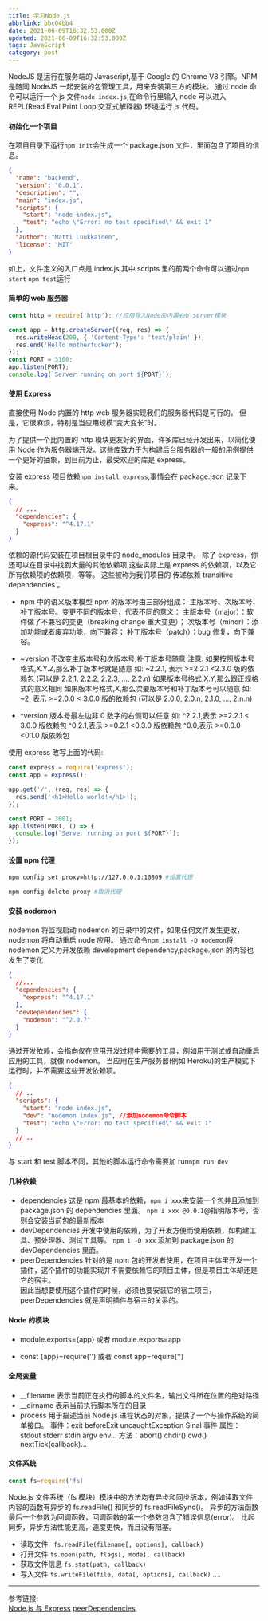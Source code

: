 ```yaml
---
title: 学习Node.js
abbrlink: bbc04bb4
date: 2021-06-09T16:32:53.000Z
updated: 2021-06-09T16:32:53.000Z
tags: JavaScript
category: post
---
```


NodeJS 是运行在服务端的 Javascript,基于 Google 的 Chrome V8 引擎。NPM 是随同 NodeJS 一起安装的包管理工具，用来安装第三方的模块。
通过 node 命令可以运行一个 js 文件`node index.js`,在命令行里输入 node 可以进入 REPL(Read Eval Print Loop:交互式解释器) 环境运行 js 代码。

#### 初始化一个项目

在项目目录下运行`npm init`会生成一个 package.json 文件，里面包含了项目的信息。

<!--more-->

```json
{
  "name": "backend",
  "version": "0.0.1",
  "description": "",
  "main": "index.js",
  "scripts": {
    "start": "node index.js",
    "test": "echo \"Error: no test specified\" && exit 1"
  },
  "author": "Matti Luukkainen",
  "license": "MIT"
}
```

如上，文件定义的入口点是 index.js,其中 scripts 里的前两个命令可以通过`npm start` `npm test`运行

#### 简单的 web 服务器

```javascript
const http = require('http'); //应用导入Node的内置Web server模块

const app = http.createServer((req, res) => {
  res.writeHead(200, { 'Content-Type': 'text/plain' });
  res.end('Hello motherfucker');
});
const PORT = 3100;
app.listen(PORT);
console.log(`Server running on port ${PORT}`);
```

#### 使用 Express

直接使用 Node 内置的 http web 服务器实现我们的服务器代码是可行的。 但是，它很麻烦，特别是当应用规模“变大变长”时。

为了提供一个比内置的 http 模块更友好的界面，许多库已经开发出来，以简化使用 Node 作为服务器端开发。这些库致力于为构建后台服务器的一般的用例提供一个更好的抽象，到目前为止，最受欢迎的库是 express。

安装 express 项目依赖`npm install express`,事情会在 package.json 记录下来。

```json
{
  // ...
  "dependencies": {
    "express": "^4.17.1"
  }
}
```

依赖的源代码安装在项目根目录中的 node_modules 目录中。 除了 express，你还可以在目录中找到大量的其他依赖项,这些实际上是 express 的依赖项，以及它所有依赖项的依赖项，等等。 这些被称为我们项目的 传递依赖 transitive dependencies 。

- npm 中的语义版本模型
  npm 的版本号由三部分组成：
  主版本号、次版本号、补丁版本号。变更不同的版本号，代表不同的意义：
  主版本号（major）：软件做了不兼容的变更（breaking change 重大变更）；
  次版本号（minor）：添加功能或者废弃功能，向下兼容；
  补丁版本号（patch）：bug 修复，向下兼容。

- ~version
  不改变主版本号和次版本号,补丁版本号随意
  注意:
  如果按照版本号格式,X.Y.Z,那么补丁版本号就是随意
  如: ~2.2.1, 表示 >=2.2.1 <2.3.0 版的依赖包 (可以是 2.2.1, 2.2.2, 2.2.3, …, 2.2.n)
  如果版本号格式,X.Y,那么跟正规格式的意义相同
  如果版本号格式,X,那么次要版本号和补丁版本号可以随意
  如: ~2, 表示 >=2.0.0 < 3.0.0 版的依赖包 (可以是 2.0.0, 2.0.n, 2.1.0, …, 2.n.n)

- ^version
  版本号最左边非 0 数字的右侧可以任意
  如: ^2.2.1,表示 >=2.2.1 < 3.0.0 版依赖包
  ^0.2.1,表示 >=0.2.1 <0.3.0 版依赖包
  ^0.0,表示 >=0.0.0 <0.1.0 版依赖包

使用 express 改写上面的代码:

```javascript
const express = require('express');
const app = express();

app.get('/', (req, res) => {
  res.send('<h1>Hello world!</h1>');
});

const PORT = 3001;
app.listen(PORT, () => {
  console.log(`Server running on port ${PORT}`);
});
```

#### 设置 npm 代理

```bash
npm config set proxy=http://127.0.0.1:10809 #设置代理

npm config delete proxy #取消代理
```

#### 安装 nodemon

nodemon 将监视启动 nodemon 的目录中的文件，如果任何文件发生更改，nodemon 将自动重启 node 应用。
通过命令`npm install -D nodemon`将 nodemon 定义为开发依赖 development dependency,package.json 的内容也发生了变化

```json
{
  //...
  "dependencies": {
    "express": "^4.17.1"
  },
  "devDependencies": {
    "nodemon": "^2.0.7"
  }
}
```

通过开发依赖，会指向仅在应用开发过程中需要的工具，例如用于测试或自动重启应用的工具，就像 nodemon。
当应用在生产服务器(例如 Heroku)的生产模式下运行时，并不需要这些开发依赖项。

```json
{
  // ..
  "scripts": {
    "start": "node index.js",
    "dev": "nodemon index.js", //添加nodemon命令脚本
    "test": "echo \"Error: no test specified\" && exit 1"
  }
  // ..
}
```

与 start 和 test 脚本不同，其他的脚本运行命令需要加 run`npm run dev`

#### 几种依赖

- dependencies
  这是 npm 最基本的依赖，`npm i xxx`来安装一个包并且添加到 package.json 的 dependencies 里面。
  `npm i xxx @0.0.1`@指明版本号，否则会安装当前包的最新版本
- devDependencies
  开发中使用的依赖，为了开发方便而使用依赖，如构建工具、预处理器、测试工具等。
  `npm i -D xxx` 添加到 package.json 的 devDependencies 里面。
- peerDependencies
  针对的是 npm 包的开发者使用，在项目主体里开发一个插件，这个插件的功能实现并不需要依赖它的项目主体，但是项目主体却还是它的宿主。  
  因此当想要使用这个插件的时候，必须也要安装它的宿主项目，peerDependencies 就是声明插件与宿主的关系的。

#### Node 的模块

- module.exports={app} 或者 module.exports=app

- const {app}=require('') 或者 const app=require('')

#### 全局变量

- \_\_filename 表示当前正在执行的脚本的文件名，输出文件所在位置的绝对路径
- \_\_dirname 表示当前执行脚本所在的目录
- process 用于描述当前 Node.js 进程状态的对象，提供了一个与操作系统的简单接口。
  事件：exit beforeExit uncaughtException Sinal 事件
  属性：stdout stderr stdin argv env...
  方法：abort() chdir() cwd() nextTick(callback)...

#### 文件系统

```javascript
const fs=require('fs)
```

Node.js 文件系统（fs 模块）模块中的方法均有异步和同步版本，例如读取文件内容的函数有异步的 fs.readFile() 和同步的 fs.readFileSync()。
异步的方法函数最后一个参数为回调函数，回调函数的第一个参数包含了错误信息(error)。
比起同步，异步方法性能更高，速度更快，而且没有阻塞。

- 读取文件
  ` fs.readFile(filename[, options], callback)`
- 打开文件
  `fs.open(path, flags[, mode], callback)`
- 获取文件信息
  `fs.stat(path, callback)`
- 写入文件
  `fs.writeFile(file, data[, options], callback)`
  ....

---

参考链接:  
[Node.js 与 Express](https://fullstackopen.com/zh/part3/node_js_%E4%B8%8E_express)
[peerDependencies](https://nodejs.org/es/blog/npm/peer-dependencies/)
